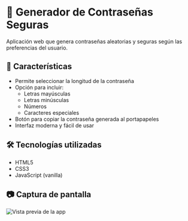 # 🔐 Generador de Contraseñas Seguras

Aplicación web que genera contraseñas aleatorias y seguras según las preferencias del usuario.

## 🚀 Características

- Permite seleccionar la longitud de la contraseña
- Opción para incluir:
  - Letras mayúsculas
  - Letras minúsculas
  - Números
  - Caracteres especiales
- Botón para copiar la contraseña generada al portapapeles
- Interfaz moderna y fácil de usar

## 🛠️ Tecnologías utilizadas

- HTML5
- CSS3
- JavaScript (vanilla)

## 📷 Captura de pantalla

![Vista previa de la app](./preview.png)
